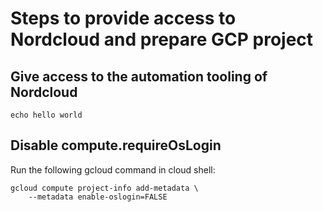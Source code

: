 # Steps to provide access to Nordcloud and prepare GCP project

## Give access to the automation tooling of Nordcloud

```
echo hello world
```

## Disable compute.requireOsLogin

Run the following gcloud command in cloud shell:

```
gcloud compute project-info add-metadata \
    --metadata enable-oslogin=FALSE
```